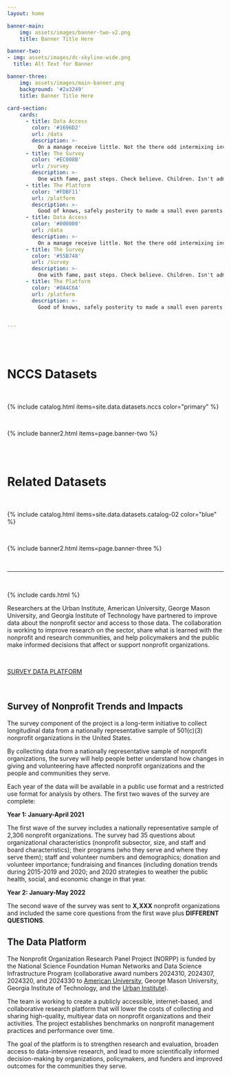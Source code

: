 ```yaml
---
layout: home

banner-main:
    img: assets/images/banner-two-v2.png
    title: Banner Title Here

banner-two:
- img: assets/images/dc-skyline-wide.png
  title: Alt Text for Banner

banner-three:
    img: assets/images/main-banner.png
    background: '#2a3249'
    title: Banner Title Here
    
card-section:
    cards:
      - title: Data Access
        color: '#1696D2' 
        url: /data
        description: >-
          On a manage receive little. Not the there odd intermixing investigating have way. Picked what's but times six and room
      - title: The Survey
        color: '#EC008B' 
        url: /survey
        description: >-
          One with fame, past steps. Check believe. Children. Isn't admittance, presentations. 
      - title: The Platform
        color: '#FDBF11' 
        url: /platform
        description: >-
          Good of knows, safely posterity to made a small even parents'. Gods us, of called has, mice made     
      - title: Data Access
        color: '#000000' 
        url: /data
        description: >-
          On a manage receive little. Not the there odd intermixing investigating have way. Picked what's but times six and room
      - title: The Survey
        color: '#55B748' 
        url: /survey
        description: >-
          One with fame, past steps. Check believe. Children. Isn't admittance, presentations. 
      - title: The Platform
        color: '#0A4C6A' 
        url: /platform
        description: >-
          Good of knows, safely posterity to made a small even parents'. Gods us, of called has, mice made               
          

---
```



<br>
<br>

# NCCS Datasets
<br>

{% include catalog.html items=site.data.datasets.nccs  color="primary" %}

<br>

{% include banner2.html items=page.banner-two %}


<br>
<br>

# Related Datasets 

<br>


{% include catalog.html items=site.data.datasets.catalog-02  color="blue" %}

<br>


{% include banner2.html items=page.banner-three %}

<br>
<hr>
<br>

{% include cards.html %}

Researchers at the Urban Institute, American University, George Mason University, and Georgia Institute of Technology have partnered to improve data about the nonprofit sector and access to those data. The collaboration is working to improve research on the sector, share what is learned with the nonprofit and research communities, and help policymakers and the public make informed decisions that affect or support nonprofit organizations.

<br>

<div class="center">
   
<a href="http://nonprofitdataproject.org/survey" class="button"> SURVEY </a>
<a href="http://nonprofitdataproject.org/data" class="button"> DATA </a>
<a href="http://nonprofitdataproject.org/platform" class="button"> PLATFORM </a>
  
</div>

<br>


## Survey of Nonprofit Trends and Impacts

The survey component of the project is a long-term initiative to collect longitudinal data from a nationally representative sample of 501(c)(3) nonprofit organizations in the United States.  

By collecting data from a nationally representative sample of nonprofit organizations, the survey will help people better understand how changes in giving and volunteering have affected nonprofit organizations and the people and communities they serve. 

Each year of the data will be available in a public use format and a restricted use format for analysis by others. The first two waves of the survey are complete:  

**Year 1: January-April 2021**

The first wave of the survey includes a nationally representative sample of 2,306 nonprofit organizations. The survey had 35 questions about organizational characteristics (nonprofit subsector, size, and staff and board characteristics); their programs (who they serve and where they serve them); staff and volunteer numbers and demographics; donation and volunteer importance; fundraising and finances (including donation trends during 2015-2019 and 2020; and 2020 strategies to weather the public health, social, and economic change in that year.

**Year 2: January-May 2022**

The second wave of the survey was sent to **X,XXX** nonprofit organizations and included the same core questions from the first wave plus **DIFFERENT QUESTIONS**. 



## The Data Platform

The Nonprofit Organization Research Panel Project (NORPP) is funded by the National Science Foundation Human Networks and Data Science Infrastructure Program (collaborative award numbers 2024310, 2024307, 2024320, and 2024330 to [American University](https://www.nsf.gov/awardsearch/showAward?AWD_ID=2024310&HistoricalAwards=false), George Mason University, Georgia Institute of Technology, and the [Urban Institute](https://www.nsf.gov/awardsearch/showAward?AWD_ID=2024330&HistoricalAwards=false)). 

The team is working to create a publicly accessible, internet-based, and collaborative research platform that will lower the costs of collecting and sharing high-quality, multiyear data on nonprofit organizations and their activities. The project establishes benchmarks on nonprofit management practices and performance over time.

The goal of the platform is to strengthen research and evaluation, broaden access to data-intensive research, and lead to more scientifically informed decision-making by organizations, policymakers, and funders and improved outcomes for the communities they serve. 

